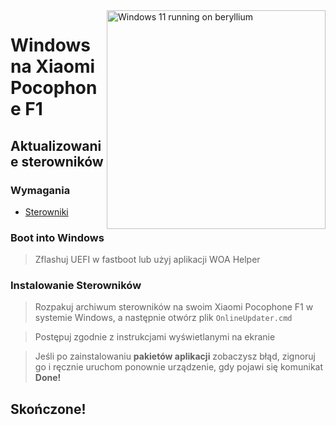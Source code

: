 <img align="right" src="https://github.com/n00b69/woa-beryllium/blob/main/beryllium.png" width="350" alt="Windows 11 running on beryllium">

# Windows na Xiaomi Pocophone F1

## Aktualizowanie sterowników

### Wymagania
- [Sterowniki](https://github.com/n00b69/woa-beryllium/releases/tag/Drivers)

### Boot into Windows
> Zflashuj UEFI w fastboot lub użyj aplikacji WOA Helper

### Instalowanie Sterowników
> Rozpakuj archiwum sterowników na swoim Xiaomi Pocophone F1 w systemie Windows, a następnie otwórz plik `OnlineUpdater.cmd`

> Postępuj zgodnie z instrukcjami wyświetlanymi na ekranie

> Jeśli po zainstalowaniu **pakietów aplikacji** zobaczysz błąd, zignoruj ​​go i ręcznie uruchom ponownie urządzenie, gdy pojawi się komunikat **Done!**

## Skończone!
